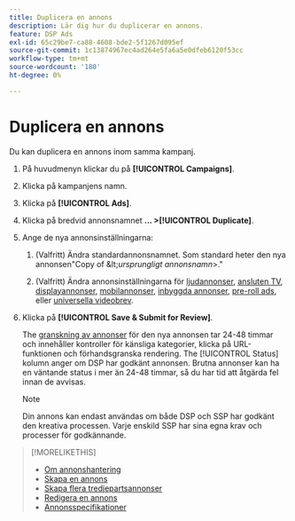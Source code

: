 ```yaml
---
title: Duplicera en annons
description: Lär dig hur du duplicerar en annons.
feature: DSP Ads
exl-id: 65c29be7-ca88-4608-bde2-5f1267d095ef
source-git-commit: 1c13874967ec4ad264e5fa6a5e0dfeb6120f53cc
workflow-type: tm+mt
source-wordcount: '180'
ht-degree: 0%

---
```


# Duplicera en annons

Du kan duplicera en annons inom samma kampanj.

1. På huvudmenyn klickar du på **[!UICONTROL Campaigns]**.

1. Klicka på kampanjens namn.

1. Klicka på **[!UICONTROL Ads]**.

1. Klicka på bredvid annonsnamnet  **... >[!UICONTROL Duplicate]**.

1. Ange de nya annonsinställningarna:

   1. (Valfritt) Ändra standardannonsnamnet. Som standard heter den nya annonsen&quot;Copy of \&lt;*ursprungligt annonsnamn*\>.&quot;

   1. (Valfritt) Ändra annonsinställningarna för [ljudannonser](ad-settings-audio.md), [ansluten TV](ad-settings-connected-tv.md), [displayannonser](ad-settings-display.md), [mobilannonser](ad-settings-mobile.md), [inbyggda annonser](ad-settings-native.md), [pre-roll ads](ad-settings-pre-roll.md), eller [universella videobrev](ad-settings-universal-video.md).

1. Klicka på **[!UICONTROL Save & Submit for Review]**.

   The [granskning av annonser](ad-about.md) för den nya annonsen tar 24-48 timmar och innehåller kontroller för känsliga kategorier, klicka på URL-funktionen och förhandsgranska rendering. The [!UICONTROL Status] kolumn anger om DSP har godkänt annonsen. Brutna annonser kan ha en väntande status i mer än 24-48 timmar, så du har tid att åtgärda fel innan de avvisas.

   >[!NOTE]
   >
   >Din annons kan endast användas om både DSP och SSP har godkänt den kreativa processen. Varje enskild SSP har sina egna krav och processer för godkännande.

>[!MORELIKETHIS]
>
>* [Om annonshantering](ad-about.md)
>* [Skapa en annons](ad-create.md)
>* [Skapa flera tredjepartsannonser](ad-create-multiple.md)
>* [Redigera en annons](ad-edit.md)
>* [Annonsspecifikationer](ad-specs.md)

